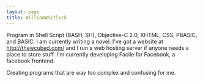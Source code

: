 ```yaml
---
layout: page
title: WilliamWhitlock
---
```




Program in Shell Script (BASH, SH), Objective-C 2.0, XHTML, CSS, PBASIC, and BASIC. 
I am currently writing a novel. 
I've got a website at http://thewcubed.com/ and I run a web hosting server if anyone needs a place to store stuff.
I'm currently developing Facile for Facebook, a facebook frontend.


Creating programs that are way too complex and confusing for me.
